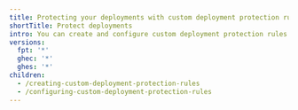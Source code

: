 ```yaml
---
title: Protecting your deployments with custom deployment protection rules
shortTitle: Protect deployments
intro: You can create and configure custom deployment protection rules to approve or reject deployments across environments with more control and confidence.
versions:
  fpt: '*'
  ghec: '*'
  ghes: '*'
children:
  - /creating-custom-deployment-protection-rules
  - /configuring-custom-deployment-protection-rules
---
```


